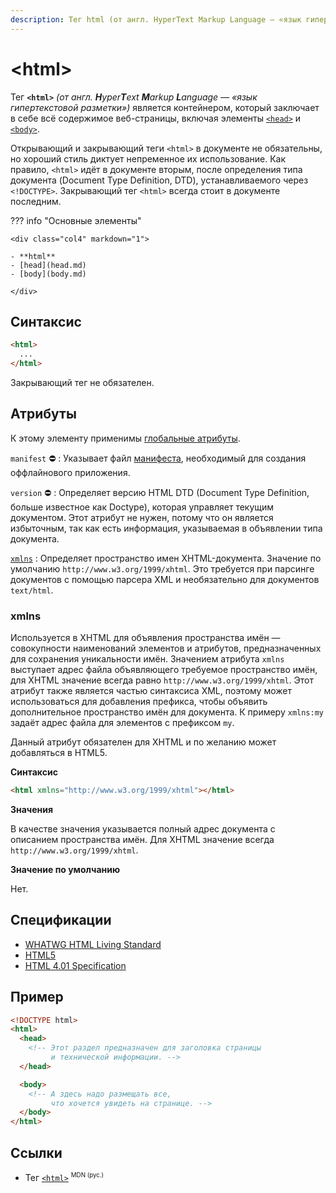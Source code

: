 ```yaml
---
description: Тег html (от англ. HyperText Markup Language — «язык гипертекстовой разметки») является контейнером, который заключает в себе всё содержимое веб-страницы, включая элементы head и body
---
```


# &lt;html&gt;

Тег **`<html>`** _(от англ. **H**yper**T**ext **M**arkup **L**anguage — «язык гипертекстовой разметки»)_ является контейнером, который заключает в себе всё содержимое веб-страницы, включая элементы [`<head>`](head.md) и [`<body>`](body.md).

Открывающий и закрывающий теги `<html>` в документе не обязательны, но хороший стиль диктует непременное их использование. Как правило, `<html>` идёт в документе вторым, после определения типа документа (Document Type Definition, DTD), устанавливаемого через `<!DOCTYPE>`. Закрывающий тег `<html>` всегда стоит в документе последним.

??? info "Основные элементы"

    <div class="col4" markdown="1">

    - **html**
    - [head](head.md)
    - [body](body.md)

    </div>

## Синтаксис

```html
<html>
  ...
</html>
```

Закрывающий тег не обязателен.

## Атрибуты

К этому элементу применимы [глобальные атрибуты](uni-attr.md).

`manifest` :no_entry:
: Указывает файл [манифеста](/html/manifest/), необходимый для создания оффлайнового приложения.

`version` :no_entry:
: Определяет версию HTML DTD (Document Type Definition, больше известное как Doctype), которая управляет текущим документом. Этот атрибут не нужен, потому что он является избыточным, так как есть информация, указываемая в объявлении типа документа.

[`xmlns`](#xmlns)
: Определяет пространство имен XHTML-документа. Значение по умолчанию `http://www.w3.org/1999/xhtml`. Это требуется при парсинге документов с помощью парсера XML и необязательно для документов `text/html`.

### xmlns

Используется в XHTML для объявления пространства имён — совокупности наименований элементов и атрибутов, предназначенных для сохранения уникальности имён. Значением атрибута `xmlns` выступает адрес файла объявляющего требуемое пространство имён, для XHTML значение всегда равно `http://www.w3.org/1999/xhtml`. Этот атрибут также является частью синтаксиса XML, поэтому может использоваться для добавления префикса, чтобы объявить дополнительное пространство имён для документа. К примеру `xmlns:my` задаёт адрес файла для элементов с префиксом `my`.

Данный атрибут обязателен для XHTML и по желанию может добавляться в HTML5.

**Синтаксис**

```html
<html xmlns="http://www.w3.org/1999/xhtml"></html>
```

**Значения**

В качестве значения указывается полный адрес документа с описанием пространства имён. Для XHTML значение всегда `http://www.w3.org/1999/xhtml`.

**Значение по умолчанию**

Нет.

## Спецификации

- [WHATWG HTML Living Standard](https://html.spec.whatwg.org/multipage/semantics.html#the-html-element)
- [HTML5](http://www.w3.org/TR/html5/semantics.html#the-html-element)
- [HTML 4.01 Specification](http://www.w3.org/TR/html401/struct/global.html#h-7.3)

## Пример

```html
<!DOCTYPE html>
<html>
  <head>
    <!-- Этот раздел предназначен для заголовка страницы
	     и технической информации. -->
  </head>

  <body>
    <!-- А здесь надо размещать все,
	     что хочется увидеть на странице. -->
  </body>
</html>
```

## Ссылки

- Тег [`<html>`](https://developer.mozilla.org/ru/docs/Web/HTML/Element/html) <sup><small>MDN (рус.)</small></sup>
